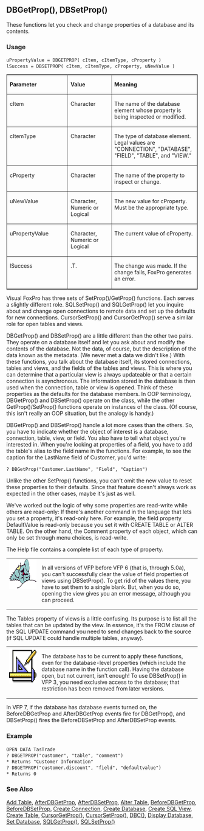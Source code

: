 ## DBGetProp(), DBSetProp()

These functions let you check and change properties of a database and its contents.

### Usage

```foxpro
uPropertyValue = DBGETPROP( cItem, cItemType, cProperty )
lSuccess = DBSETPROP( cItem, cItemType, cProperty, uNewValue )
```
<table border cellspacing=0 cellpadding=0 width=100%>
<tr>
  <td width=32% valign=top>
  <p><b>Parameter</b></p>
  </td>
  <td width=23% valign=top>
  <p><b>Value</b></p>
  </td>
  <td width=45% valign=top>
  <p><b>Meaning</b></p>
  </td>
 </tr>
<tr>
  <td width=32% valign=top>
  <p>cItem</p>
  </td>
  <td width=23% valign=top>
  <p>Character</p>
  </td>
  <td width=45% valign=top>
  <p>The name of the database element whose property is being inspected or modified.</p>
  </td>
 </tr>
<tr>
  <td width=32% valign=top>
  <p>cItemType</p>
  </td>
  <td width=23% valign=top>
  <p>Character</p>
  </td>
  <td width=45% valign=top>
  <p>The type of database element. Legal values are &quot;CONNECTION&quot;, &quot;DATABASE&quot;, &quot;FIELD&quot;, &quot;TABLE&quot;, and &quot;VIEW.&quot;</p>
  </td>
 </tr>
<tr>
  <td width=32% valign=top>
  <p>cProperty</p>
  </td>
  <td width=23% valign=top>
  <p>Character</p>
  </td>
  <td width=45% valign=top>
  <p>The name of the property to inspect or change.</p>
  </td>
 </tr>
<tr>
  <td width=32% valign=top>
  <p>uNewValue</p>
  </td>
  <td width=23% valign=top>
  <p>Character, Numeric or Logical</p>
  </td>
  <td width=45% valign=top>
  <p>The new value for cProperty. Must be the appropriate type.</p>
  </td>
 </tr>
<tr>
  <td width=32% valign=top>
  <p>uPropertyValue</p>
  </td>
  <td width=23% valign=top>
  <p>Character, Numeric or Logical</p>
  </td>
  <td width=45% valign=top>
  <p>The current value of cProperty.</p>
  </td>
 </tr>
<tr>
  <td width=32% valign=top>
  <p>lSuccess</p>
  </td>
  <td width=23% valign=top>
  <p>.T.</p>
  </td>
  <td width=45% valign=top>
  <p>The change was made. If the change fails, FoxPro generates an error.</p>
  </td>
 </tr>
</table>

Visual FoxPro has three sets of SetProp()/GetProp() functions. Each serves a slightly different role. SQLSetProp() and SQLGetProp() let you inquire about and change open connections to remote data and set up the defaults for new connections. CursorSetProp() and CursorGetProp() serve a similar role for open tables and views.

DBGetProp() and DBSetProp() are a little different than the other two pairs. They operate on a database itself and let you ask about and modify the contents of the database. Not the data, of course, but the description of the data known as the metadata. (We never met a data we didn't like.) With these functions, you talk about the database itself, its stored connections, tables and views, and the fields of the tables and views. This is where you can determine that a particular view is always updateable or that a certain connection is asynchronous. The information stored in the database is then used when the connection, table or view is opened. Think of these properties as the defaults for the database members. In OOP terminology, DBGetProp() and DBSetProp() operate on the class, while the other GetProp()/SetProp() functions operate on instances of the class. (Of course, this isn't really an OOP situation, but the analogy is handy.) 

DBGetProp() and DBSetProp() handle a lot more cases than the others. So, you have to indicate whether the object of interest is a database, connection, table, view, or field. You also have to tell what object you're interested in. When you're looking at properties of a field, you have to add the table's alias to the field name in the functions. For example, to see the caption for the LastName field of Customer, you'd write: 

```foxpro
? DBGetProp("Customer.LastName", "Field", "Caption")
```
Unlike the other SetProp() functions, you can't omit the new value to reset these properties to their defaults. Since that feature doesn't always work as expected in the other cases, maybe it's just as well.

We've worked out the logic of why some properties are read-write while others are read-only: If there's another command in the language that lets you set a property, it's read-only here. For example, the field property DefaultValue is read-only because you set it with CREATE TABLE or ALTER TABLE. On the other hand, the Comment property of each object, which can only be set through menu choices, is read-write.

The Help file contains a complete list of each type of property. 

<table border=0 cellspacing=0 cellpadding=0 width=100%>
<tr>
  <td width=17% valign=top>
<img width=95 height=78 src="fixbug1.gif"></p>
  </td>
  <td width=83%>
  <p>In all versions of VFP before VFP 6 (that is, through 5.0a), you can't successfully clear the value of field properties of views using DBSetProp(). To get rid of the values there, you have to set them to a single blank. But, when you do so, opening the view gives you an error message, although you can proceed.</p>
  </td>
 </tr>
</table>

The Tables property of views is a little confusing. Its purpose is to list all the tables that can be updated by the view. In essence, it's the FROM clause of the SQL UPDATE command you need to send changes back to the source (if SQL UPDATE could handle multiple tables, anyway).

<table border=0 cellspacing=0 cellpadding=0 width=100%>
<tr>
  <td width=17% valign=top>
<img width=94 height=94 src="Design.gif"></p>
  </td>
  <td width=83%>
  <p>The database has to be current to apply these functions, even for the database-level properties (which include the database name in the function call). Having the database open, but not current, isn't enough! To use DBSetProp() in VFP 3, you need exclusive access to the database; that restriction has been removed from later versions.</p>
  </td>
 </tr>
</table>

In VFP 7, if the database has database events turned on, the BeforeDBGetProp and AfterDBGetProp events fire for DBGetProp(), and DBSetProp() fires the BeforeDBSetProp and AfterDBSetProp events.

### Example

```foxpro
OPEN DATA TasTrade
? DBGETPROP("customer", "table", "comment")
* Returns "Customer Information"
? DBGETPROP("customer.discount", "field", "defaultvalue")
* Returns 0
```
### See Also

[Add Table](s4g314.md), [AfterDBGetProp](s4g837.md), [AfterDBSetProp](s4g837.md), [Alter Table](s4g332.md), [BeforeDBGetProp](s4g837.md), [BeforeDBSetProp](s4g837.md), [Create Connection](s4g344.md), [Create Database](s4g315.md), [Create SQL View](s4g353.md), [Create Table](s4g071.md), [CursorGetProp()](s4g348.md), [CursorSetProp()](s4g348.md), [DBC()](s4g317.md), [Display Database](s4g429.md), [Set Database](s4g317.md), [SQLGetProp()](s4g399.md), [SQLSetProp()](s4g399.md)
